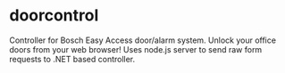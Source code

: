 doorcontrol
===========

Controller for Bosch Easy Access door/alarm system.
Unlock your office doors from your web browser!
Uses node.js server to send raw form requests to .NET based controller.